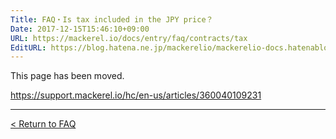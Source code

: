 ```yaml
---
Title: FAQ・Is tax included in the JPY price？
Date: 2017-12-15T15:46:10+09:00
URL: https://mackerel.io/docs/entry/faq/contracts/tax
EditURL: https://blog.hatena.ne.jp/mackerelio/mackerelio-docs.hatenablog.mackerel.io/atom/entry/8599973812326835960
---
```


This page has been moved.

https://support.mackerel.io/hc/en-us/articles/360040109231

---

[< Return to FAQ](https://mackerel.io/docs/entry/faq)
